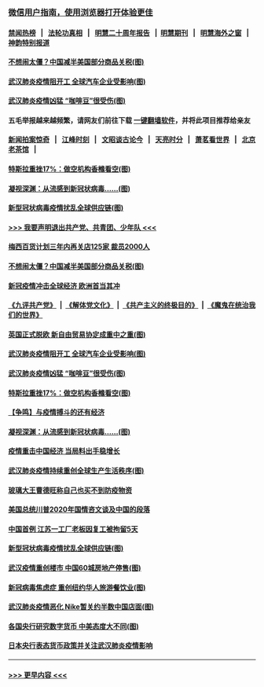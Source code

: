 ### [微信用户指南，使用浏览器打开体验更佳](https://github.com/gfw-breaker/banned-news1/blob/master/indexes/wechat-guide.md?t=0)
#### [禁闻热榜](热点新闻.md?t=0)  &nbsp;&nbsp;|&nbsp;&nbsp; [法轮功真相](https://github.com/gfw-breaker/truth/blob/master/README.md?t=0) &nbsp;&nbsp;|&nbsp;&nbsp; [明慧二十周年报告](https://github.com/gfw-breaker/mh-reports/blob/master/README.md?t=0) &nbsp;&nbsp;|&nbsp;&nbsp;[明慧期刊](https://github.com/gfw-breaker/mh-qikan) &nbsp;&nbsp;|&nbsp;&nbsp; [明慧海外之窗](https://github.com/gfw-breaker/mh-news/blob/master/README.md?t=0) &nbsp;&nbsp;|&nbsp;&nbsp; [神韵特别报道](https://github.com/gfw-breaker/mh-news/blob/master/shenyun.md?t=0)
#### [不想闹太僵？中国减半美国部分商品关税(图)](../pages/p5/922166.md?t=02070533) 
#### [武汉肺炎疫情阻开工 全球汽车企业受影响(图)](../pages/p5/922129.md?t=02070533) 
#### [武汉肺炎疫情凶猛 “咖啡豆”很受伤(图)](../pages/p5/922148.md?t=02070533) 
#### 五毛举报越来越频繁，请网友们前往下载 [一键翻墙软件](https://github.com/gfw-breaker/ssr-accounts)，并将此项目推荐给亲友
#### [新闻拍案惊奇](https://github.com/gfw-breaker/banned-news1/blob/master/pages/link4.md) &nbsp;&nbsp;|&nbsp;&nbsp; [江峰时刻](https://github.com/gfw-breaker/banned-news1/blob/master/pages/link4.md) &nbsp;&nbsp;|&nbsp;&nbsp; [文昭谈古论今](https://github.com/gfw-breaker/banned-news1/blob/master/pages/link4.md) &nbsp;&nbsp;|&nbsp;&nbsp; [天亮时分](https://github.com/gfw-breaker/banned-news1/blob/master/pages/link4.md) &nbsp;&nbsp;|&nbsp;&nbsp; [萧茗看世界](https://github.com/gfw-breaker/banned-news1/blob/master/pages/link4.md) &nbsp;&nbsp;|&nbsp;&nbsp; [北京老茶馆](https://github.com/gfw-breaker/banned-news1/blob/master/pages/link4.md) &nbsp;&nbsp;|&nbsp;&nbsp; 
#### [特斯拉重挫17%：做空机构香橼看空(图)](../pages/p5/922105.md?t=02070533) 
#### [凝视深渊：从流感到新冠状病毒……(图)](../pages/p5/922094.md?t=02070533) 
#### [新型冠状病毒疫情扰乱全球供应链(图)](../pages/p5/922038.md?t=02070533) 
#### [>>> 我要声明退出共产党、共青团、少年队 <<<](https://github.com/begood0513/goodnews/blob/master/quit/letter.md) 
#### [梅西百货计划三年内再关店125家 裁员2000人](../pages/p5/922196.md?t=02070533) 
#### [不想闹太僵？中国减半美国部分商品关税(图)](../pages/p5/922166.md?t=02070533) 
#### [新冠疫情冲击全球经济 欧洲首当其冲](../pages/p5/922158.md?t=02070533) 
#### [《九评共产党》](https://github.com/begood0513/9ping.md/blob/master/README.md) &nbsp;|&nbsp; [《解体党文化》](../../../../jtdwh.md/blob/master/README.md)  &nbsp;|&nbsp; [《共产主义的终极目的》](../../../../gczydzjmd.md/blob/master/README.md) &nbsp;|&nbsp; [《魔鬼在统治我们的世界》](../../../../mgztzwmdsj.md/blob/master/README.md) 
#### [英国正式脱欧 新自由贸易协定成重中之重(图)](../pages/p5/922156.md?t=02070533) 
#### [武汉肺炎疫情阻开工 全球汽车企业受影响(图)](../pages/p5/922129.md?t=02070533) 
#### [武汉肺炎疫情凶猛 “咖啡豆”很受伤(图)](../pages/p5/922148.md?t=02070533) 
#### [特斯拉重挫17%：做空机构香橼看空(图)](../pages/p5/922105.md?t=02070533) 
#### [【争鸣】与疫情搏斗的还有经济](../pages/p5/922098.md?t=02070533) 
#### [凝视深渊：从流感到新冠状病毒……(图)](../pages/p5/922094.md?t=02070533) 
#### [疫情重击中国经济 当局料出手稳增长](../pages/p5/922093.md?t=02070533) 
#### [武汉肺炎疫情持续重创全球生产生活秩序(图)](../pages/p5/922092.md?t=02070533) 
#### [玻璃大王曹德旺称自己也买不到防疫物资](../pages/p5/922083.md?t=02070533) 
#### [美国总统川普2020年国情咨文谈及中国的段落](../pages/p5/922082.md?t=02070533) 
#### [中国首例 江苏一工厂老板因复工被拘留5天](../pages/p5/922081.md?t=02070533) 
#### [新型冠状病毒疫情扰乱全球供应链(图)](../pages/p5/922038.md?t=02070533) 
#### [武汉疫情重创楼市 中国60城房地产停售(图)](../pages/p5/922014.md?t=02070533) 
#### [新冠病毒焦虑症 重创纽约华人旅游餐饮业(图)](../pages/p5/921963.md?t=02070533) 
#### [武汉肺炎疫情恶化 Nike暂关约半数中国店面(图)](../pages/p5/921960.md?t=02070533) 
#### [各国央行研究数字货币 中美态度大不同(图)](../pages/p5/921919.md?t=02070533) 
#### [日本央行表态货币政策并关注武汉肺炎疫情影响](../pages/p5/921939.md?t=02070533) 

----
#### [ >>> 更早内容 <<< ](../indexes/p5-earlier.md)
